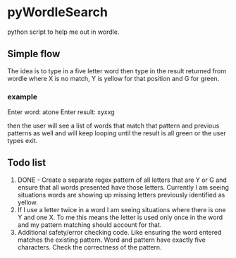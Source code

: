 # pyWordleSearch
python script to help me out in wordle.

## Simple flow

The idea is to type in a five letter word then type in the result returned from wordle where X is no match, Y is yellow for that position and G for green. 

### example

Enter word:  atone
Enter result: xyxxg

then the user will see a list of words that match that pattern and previous patterns as well and will keep looping until the result is all green or the user types exit. 

## Todo list

1. DONE - Create a separate regex pattern of all letters that are Y or G and ensure that all words presented have those letters.  Currently I am seeing situations words are showing up missing letters previously identified as yellow. 
2. If I use a letter twice in a word I am seeing situations where there is one Y and one X.   To me this means the letter is used only once in the word and my pattern matching should account for that. 
3. Additional safety/error checking code.   Like ensuring the word entered matches the existing pattern.   Word and pattern have exactly five characters.  Check the correctness of the pattern.